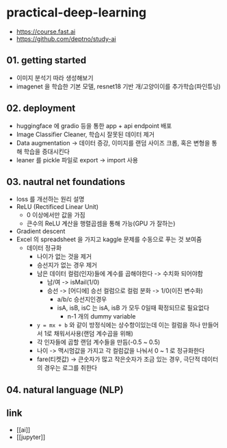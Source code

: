 # practical-deep-learning
+ https://course.fast.ai
+ https://github.com/deptno/study-ai

## 01. getting started
- 이미지 분석기 따라 생성해보기
- imagenet 을 학습한 기본 모델, resnet18 기반 개/고양이이를 추가학습(파인튜닝)

## 02. deployment
- huggingface 에 gradio 등을 통한 app + api endpoint 배포
- Image Classifier Cleaner, 학습시 잘못된 데이터 제거
- Data augmentation -> 데이터 증강, 이미지를 랜덤 사이즈 크롭, 혹은 변형을 통해 학습을 증대시킨다
- leaner 를 pickle 파일로 export -> import 사용

## 03. nautral net foundations
- loss 를 개선하는 원리 설명
- ReLU (Rectificed Linear Unit)
  - 0 이상에서만 값을 가짐
  - 큰수의 ReLU 계산을 행렬곱셈을 통해 가능(GPU 가 잘하는)
- Gradient descent
- Excel 의 spreadsheet 을 가지고 kaggle 문제를 수동으로 푸는 것 보여줌
  - 데이터 정규화
    - 나이가 없는 것을 제거
    - 승선지가 없는 경우 제거
    - 남은 데이터 컬럼(인자)들에 계수를 곱해야한다 -> 수치화 되어야함
      - 남/여 -> isMail(1/0)
      - 승선 -> [어디에] 승선 컬럼으로 컬럼 분화 -> 1/0(이진 변수화)
        - a/b/c 승선지인경우
        - isA, isB, isC 는 isA, isB 가 모두 0일때 확정되므로 필요없다
          - n-1 개의 dummy variable
    - `y = mx + b` 와 같이 방정식에는 상수항이있는데 이는 컬럼을 하나 만들어서 1로 채워서사용(랜덤 계수곱을 위해)
    - 각 인자들에 곱할 랜덤 계수들을 만듬(-0.5 ~ 0.5)
    - 나이 -> 맥시멈값을 가지고 각 컬럼값을 나눠서 0 ~ 1 로 정규화한다
    - fare(티켓값) -> 큰숫자가 많고 작은숫자가 조금 있는 경우, 극단적 데이터의 경우는 로그를 취한다

## 04. natural language (NLP)

## link
- [[ai]]
- [[jupyter]]
